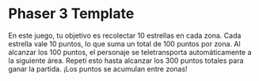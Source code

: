 # Phaser 3 Template

En este juego, tu objetivo es recolectar 10 estrellas en cada zona. Cada estrella vale 10 puntos, lo que suma un total de 100 puntos por zona.
Al alcanzar los 100 puntos, el personaje se teletransporta automáticamente a la siguiente área.
Repetí esto hasta alcanzar los 300 puntos totales para ganar la partida. ¡Los puntos se acumulan entre zonas!
